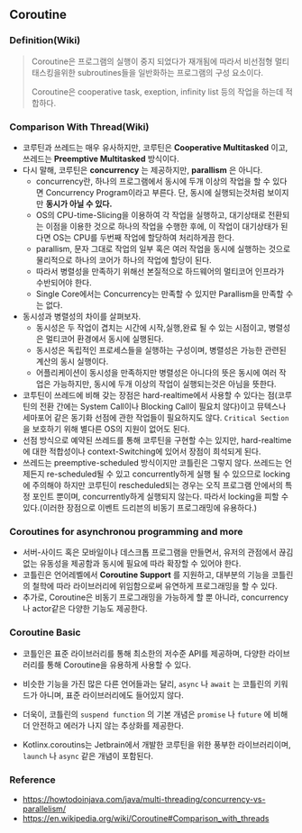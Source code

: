 ## Coroutine

### Definition(Wiki)

> Coroutine은 프로그램의 실행이 중지 되었다가 재개됨에 따라서 비선점형 멀티 태스킹을위한 subroutines들을 일반화하는 프로그램의 구성 요소이다. 
>
> Coroutine은 cooperative task, exeption, infinity list 등의 작업을 하는데 적합하다.





### Comparison With Thread(Wiki)

- 코루틴과 쓰레드는 매우 유사하지만, 코루틴은 **Cooperative Multitasked** 이고, 쓰레드는 **Preemptive Multitasked** 방식이다. 
- 다시 말해, 코루틴은 **concurrency** 는 제공하지만, **parallism** 은 아니다. 
	- concurrency란, 하나의 프로그램에서 동시에 두개 이상의 작업을 할 수 있다면 Concurrency Program이라고 부른다. 단, 동시에 실행되는것처럼 보이지만 **동시가 아닐 수 있다.**
	- OS의 CPU-time-Slicing을 이용하여 각 작업을 실행하고, 대기상태로 전환되는 이점을 이용한 것으로 하나의 작업을 수행한 후에, 이 작업이 대기상태가 된다면 OS는 CPU를 두번째 작업에 할당하여 처리하게끔 한다.
	- parallism, 문자 그대로 작업의 일부 혹은 여러 작업을 동시에 실행하는 것으로 물리적으로 하나의 코어가 하나의 작업에 할당이 된다.
	- 따라서 병렬성을 만족하기 위해선 본질적으로 하드웨어의 멀티코어 인프라가 수반되어야 한다.
	- Single Core에서는 Concurrency는 만족할 수 있지만 Parallism을 만족할 수는 없다.
- 동시성과 병렬성의 차이를 살펴보자.
	- 동시성은 두 작업이 겹치는 시간에 시작,실행,완료 될 수 있는 시점이고, 병렬성은 멀티코어 환경에서 동시에 실행된다.
	- 동시성은 독립적인 프로세스들을 실행하는 구성이며, 병렬성은 가능한 관련된 계산의 동시 실행이다.
	- 어플리케이션이 동시성을 만족하지만 병렬성은 아니다의 뜻은 동시에 여러 작업은 가능하지만, 동시에 두개 이상의 작업이 실행되는것은 아님을 뜻한다. 
- 코투틴이 쓰레드에 비해 갖는 장점은 hard-realtime에서 사용할 수 있다는 점(코루틴의 전환 간에는 System Call이나 Blocking Call이 필요치 않다)이고 뮤텍스나 세마포어 같은 동기화 선점에 관한 작업들이 필요하지도 않다. `Critical Section` 을 보호하기 위해 별다른 OS의 지원이 없어도 된다.
- 선점 방식으로 예약된 쓰레드를 통해 코루틴을 구현할 수는 있지만, hard-realtime에 대한 적합성이나 context-Switching에 있어서 장점이 희석되게 된다.
- 쓰레드는 preemptive-scheduled 방식이지만 코틀린은 그렇지 않다. 쓰레드는 언제든지 re-scheduled될 수 있고 concurrently하게 실행 될 수 있으므로 locking에 주의해야 하지만 코루틴이 rescheduled되는 경우는 오직 프로그램 안에서의 특정 포인트 뿐이며, concurrently하게 실행되지 않는다. 따라서 locking을 피할 수 있다.(이러한 장점으로 이벤트 드리븐의 비동기 프로그래밍에 유용하다.)



### Coroutines for asynchronou programming and more

- 서버-사이드 혹은 모바일이나 데스크톱 프로그램을 만들면서, 유저의 관점에서 끊김없는 유동성을 제공함과 동시에 필요에 따라 확장할 수 있어야 한다. 
- 코틀린은 언어레벨에서 **Coroutine Support** 를 지원하고, 대부분의 기능을 코틀린의 철학에 따라 라이브러리에 위임함으로써 유연하게 프로그래밍을 할 수 있다.
- 추가로, Coroutine은 비동기 프로그래밍을 가능하게 할 뿐 아니라, concurrency나 actor같은 다양한 기능도 제공한다.



### Coroutine Basic

- 코틀인은 표준 라이브러리를 통해 최소한의 저수준 API를 제공하며, 다양한 라이브러리를 통해 Coroutine을 유용하게 사용할 수 있다.

- 비슷한 기능을 가진 많은 다른 언어들과는 달리, `async` 나 `await` 는 코틀린의 키워드가 아니며, 표준 라이브러리에도 들어있지 않다.

- 더욱이, 코틀린의 `suspend function` 의 기본 개념은 `promise` 나 `future` 에 비해 더 안전하고 에러가 나지 않는 추상화를 제공한다.

- Kotlinx.coroutins는 Jetbrain에서 개발한 코루틴을 위한 풍부한 라이브러리이며, `launch` 나 `async` 같은 개념이 포함된다.

	

### Reference

- https://howtodoinjava.com/java/multi-threading/concurrency-vs-parallelism/
- https://en.wikipedia.org/wiki/Coroutine#Comparison_with_threads
